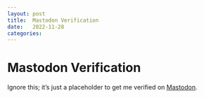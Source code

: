 ```yaml
---
layout: post
title:  Mastodon Verification 
date:   2022-11-28 
categories:   
---
```


# Mastodon Verification


Ignore this; it’s just a placeholder to get me verified on <a rel="me" href="<https://mastodon.social/@riotnrrd>">Mastodon</a>.

